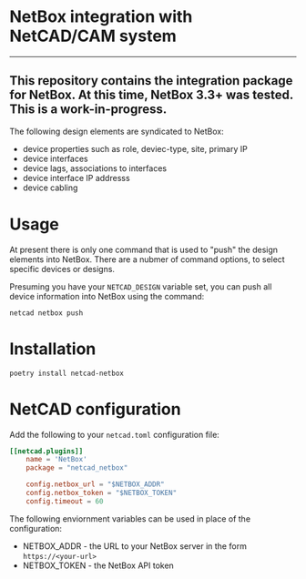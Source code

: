 # NetBox integration with NetCAD/CAM system

---
This repository contains the integration package for NetBox.  At this time,
NetBox 3.3+ was tested.  This is a work-in-progress.
---

The following design elements are syndicated to NetBox:
 * device properties such as role, deviec-type, site, primary IP
 * device interfaces
 * device lags, associations to interfaces
 * device interface IP addresss
 * device cabling

# Usage

At present there is only one command that is used to "push" the design elements
into NetBox.  There are a nubmer of command options, to select specific devices
or designs.

Presuming you have your `NETCAD_DESIGN` variable set, you can push all device
information into NetBox using the command:

```shell
netcad netbox push
```

# Installation

```shell
poetry install netcad-netbox
```

# NetCAD configuration

Add the following to your `netcad.toml` configuration file:

```toml
[[netcad.plugins]]
    name = 'NetBox'
    package = "netcad_netbox"

    config.netbox_url = "$NETBOX_ADDR"
    config.netbox_token = "$NETBOX_TOKEN"
    config.timeout = 60
```

The following enviornment variables can be used in place of the configuration:

   * NETBOX_ADDR - the URL to your NetBox server in the form `https://<your-url>`
   * NETBOX_TOKEN - the NetBox API token

